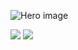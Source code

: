 ![Hero image](https://raw.githubusercontent.com/gmorgan9/images/banner.jpg)

![](http://github-profile-summary-cards.vercel.app/api/cards/profile-details?username=gmorgan9&theme=nord_dark)
![](http://github-profile-summary-cards.vercel.app/api/cards/stats?username=gmorgan9&theme=nord_dark)
